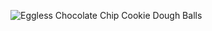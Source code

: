 ![Eggless Chocolate Chip Cookie Dough Balls](http://laurenpepperman.com/2015/july/photos/DSC_0616.jpg)
